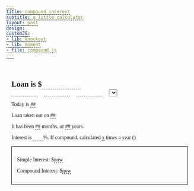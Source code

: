 ```yaml
---
title: compound interest
subtitle: a little calculator
layout: post
design: 
customJS:
- lib: knockout
- lib: moment
- file: compound.js
---
```

<style>
* {
    margin: 0;
    padding: 0;
}
body {
    font-family: 'Prata', serif;
}
section {
    padding: 1em;
}
span {
    border-bottom: 1px dashed black;
}
input {
    border: none;
    border-bottom: 1px dashed #333;
    font-family: 'Prata', serif;
    font-size: 1em;
    max-width: 5em;
}
input:focus {
    outline: none;
    border-bottom: 1px solid #111;
}
input.percent {
    width: 2em;
}
input.date {
    margin-right: 1em;
}
input.date:after {
    content: "/";
}
.winner {
    color: #94e515;
}
p {
    margin: 1em 0;
}
.interest__detail {
    border: 1px solid black;
    padding: 1em;
}
label {
    color: #ccc;
    display: block;
    float: right;
}
</style>

<section>
<h1>Loan is $<input id="test" data-bind="value: amount, valueUpdate: 'afterkeydown'" /></h1>

<input class="date month" data-bind="value: chooseMonth, valueUpdate: 'afterkeydown'" />
<input class="date day" data-bind="value: chooseDay, valueUpdate: 'afterkeydown'" />
<input class="date year" data-bind="value: chooseYear, valueUpdate: 'afterkeydown'" />
<select data-bind="options: choices, optionsText: 'name', value: $root.compound"></select>

<p>Today is <span data-bind="text: moment">##</span></p>
<p>Loan taken out on <span data-bind="text: dateLoan">##</span></p>
<p>It has been <span data-bind="text: monthsSince, valueUpdate: 'afterkeydown'">##</span> months, or <span data-bind="text: years, valueUpdate: 'afterkeydown'">##</span> years.</p>
<p>Interest is <input class="percent" data-bind="value: displayRate, valueUpdate: 'afterkeydown'" />%. If compound, calculated 
<!-- ko with: compound -->	<span data-bind="text: period">x</span> times a year (<span data-bind="text: name"></span>)<!-- /ko -->
</p>




<div class="interest__detail">
<p>Simple Interest: $<span data-bind="text: simplenow, css: { winner: simplenow() > compoundnow() }">now</span></p>
<p>Compound Interest: $<span data-bind="text: compoundnow, css: { winner: compoundnow() > simplenow() }">now</span></p>

<!--  <p>SPP: $<span data-bind="text: (simplenow() / monthsToPay()), css: { winner: simplenow() > compoundnow() }">now</span> over <span data-bind="text: monthsToPay"></span> months</p>
<p>CPP: $<span data-bind="text: (compoundnow() / monthsToPay()), css: { winner: compoundnow() > simplenow() }">now</span></p> -->
</div>


</section>